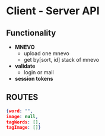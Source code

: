 # Client - Server API

## Functionality
- **MNEVO**
  - upload one mnevo
  - get by[sort, id] stack of mnevo
- **validate**
  - login or mail
- **session tokens**

## ROUTES
```json
{word: "",
image: null,
tagWords: [],
tagImage: []}
```